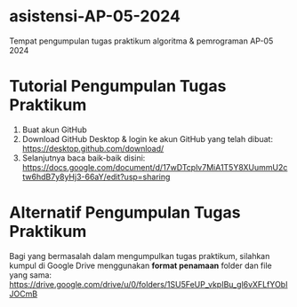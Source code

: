 # asistensi-AP-05-2024
Tempat pengumpulan tugas praktikum algoritma &amp; pemrograman AP-05 2024

# Tutorial Pengumpulan Tugas Praktikum

1. Buat akun GitHub
2. Download GitHub Desktop & login ke akun GitHub yang telah dibuat: https://desktop.github.com/download/
3. Selanjutnya baca baik-baik disini: https://docs.google.com/document/d/17wDTcplv7MiA1T5Y8XUummU2ctw6hdB7y8yHj3-66aY/edit?usp=sharing

# Alternatif Pengumpulan Tugas Praktikum

Bagi yang bermasalah dalam mengumpulkan tugas praktikum, silahkan kumpul di Google Drive menggunakan **format penamaan** folder dan file yang sama: https://drive.google.com/drive/u/0/folders/1SU5FeUP_vkpIBu_gl6vXFLfYObIJOCmB
